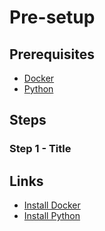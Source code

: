 # Pre-setup

## Prerequisites

* [Docker][install_docker]
* [Python][install_python]

## Steps

### Step 1 - Title

## Links

* [Install Docker][install_docker]
* [Install Python][install_python]

[install_docker]: https://docs.docker.com/engine/install/
[install_python]: https://www.python.org/downloads/
